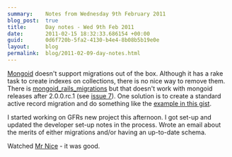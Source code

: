 ```yaml
---
summary:    Notes from Wednesday 9th February 2011
blog_post:  true
title:      Day notes - Wed 9th Feb 2011
date:       2011-02-15 18:32:33.686154 +00:00
guid:       0d6f720b-5fa2-4130-b4e4-8b08b5b19e0e
layout:     blog
permalink:  blog/2011-02-09-day-notes.html
---
```

[Mongoid](http://mongoid.org/) doesn't support migrations out of the box.  Although it has a rake task to create indexes on collections, there is no nice way to remove them.  There is [mongoid_rails_migrations](https://github.com/adacosta/mongoid_rails_migrations) but that doesn't work with mongoid releases after 2.0.0.rc.1 (see [issue 7](https://github.com/adacosta/mongoid_rails_migrations/issues/issue/7)).  One solution is to create a standard active record migration and do something like the [example in this gist](https://gist.github.com/818493).

I started working on GFRs new project this afternoon.  I got set-up and updated the developer set-up notes in the process.  Wrote an email about the merits of either migrations and/or having an up-to-date schema.

Watched [Mr Nice](http://www.imdb.com/title/tt1183911/) - it was good.

